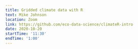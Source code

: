 ```yaml
---
title: Gridded climate data with R
text: Mike Johnson
location: Zoom
link: https://github.com/eco-data-science/climateR-intro
date: 2020-10-20
startTime: '11:30'
endTime: '1:00'
---
```

